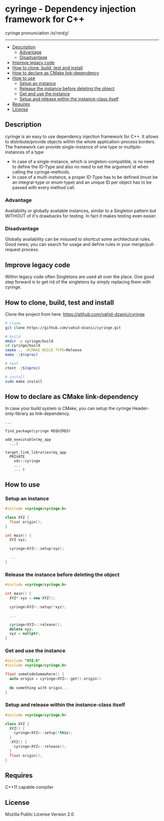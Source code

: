 <b>cyringe - Dependency injection framework for C++</b>
===
cyringe pronunciation /sɪˈrɪndʒ/

---
<!-- TOC depthfrom:2 orderedlist:false updateonsave:true -->

- [Description](#description)
    - [Advantage](#advantage)
    - [Disadvantage](#disadvantage)
- [Improve legacy code](#improve-legacy-code)
- [How to clone, build, test and install](#how-to-clone-build-test-and-install)
- [How to declare as CMake link-dependency](#how-to-declare-as-cmake-link-dependency)
- [How to use](#how-to-use)
    - [Setup an instance](#setup-an-instance)
    - [Release the instance before deleting the object](#release-the-instance-before-deleting-the-object)
    - [Get and use the instance](#get-and-use-the-instance)
    - [Setup and release within the instance-class itself](#setup-and-release-within-the-instance-class-itself)
- [Requires](#requires)
- [License](#license)

<!-- /TOC -->

## Description
cyringe is an easy to use dependency injection framework for C++. It allows to distribute/provide objects within the whole application-process borders.
The framework can provide single-instance of one type or multiple-instances of a type
* In case of a single-instance, which is singleton-compatible, is no need to define the ID-Type and
  also no need to set the argument id when calling the cyringe-methods.
* In case of a multi-instance, a proper ID-Type has to be defined (must be an integral-type or enum-type)
  and an unique ID per object has to be passed with every method call.

### Advantage
Availability or globally available instances, similar to a Singleton pattern but WITHOUT of it's drawbacks for testing. In fact it makes testing even easier.

### Disadvantage
Globally availability can be misused to shortcut some architectural rules. Good news; you can search for usage and define rules in your merge/pull-request process.

## Improve legacy code
Within legacy code often Singletons are used all over the place. One good step forward is to get rid of the singletons by simply replacing them with cyringe.

## How to clone, build, test and install
Clone the project from here: https://github.com/vahid-dzanic/cyringe

```bash
# clone
git clone https://github.com/vahid-dzanic/cyringe.git

# build
mkdir -p cyringe/build
cd cyringe/build
cmake .. -DCMAKE_BUILD_TYPE=Release
make -j$(nproc)

# test
ctest -j$(nproc)

# install
sudo make install
```

## How to declare as CMake link-dependency
In case your build system is CMake, you can setup the cyringe Header-only-library as link-dependency.

```
...

find_package(cyringe REQUIRED)

add_executable(my_app
  ...)

target_link_libraries(my_app
  PRIVATE
    vdc::cyringe
    ...
    ... )
```

## How to use
### Setup an instance
```cpp
#include <cyringe/cyringe.h>

class XYZ {
  float origin();
}

int main() {
  XYZ xyz;

  cyringe<XYZ>::setup(xyz);

  ...
}
```

### Release the instance before deleting the object
```cpp
#include <cyringe/cyringe.h>

int main() {
  XYZ* xyz = new XYZ();

  cyringe<XYZ>::setup(*xyz);

  ...

  cyringe<XYZ>::release();
  delete xyz;
  xyz = nullptr;
}
```

### Get and use the instance
```cpp
#include "XYZ.h"
#include <cyringe/cyringe.h>

float someCodeSomewhere() {
  auto origin = cyringe<XYZ>::get().origin()
  
  do something with origin...
}
```

### Setup and release within the instance-class itself
```cpp
#include <cyringe/cyringe.h>

class XYZ {
  XYZ() {
    cyringe<XYZ>::setup(*this);
  }
  ~XYZ() {
    cyringe<XYZ>::release();
  }
  float origin();
}
```

## Requires
C++11 capable compiler

## License
Mozilla Public License Version 2.0
